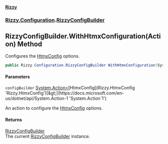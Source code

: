#### [Rizzy](index 'index')
### [Rizzy.Configuration](Rizzy.Configuration 'Rizzy.Configuration').[RizzyConfigBuilder](Rizzy.Configuration.RizzyConfigBuilder 'Rizzy.Configuration.RizzyConfigBuilder')

## RizzyConfigBuilder.WithHtmxConfiguration(Action<HtmxConfig>) Method

Configures the [HtmxConfig](Rizzy.HtmxConfig 'Rizzy.HtmxConfig') options.

```csharp
public Rizzy.Configuration.RizzyConfigBuilder WithHtmxConfiguration(System.Action<Rizzy.HtmxConfig> configBuilder);
```
#### Parameters

<a name='Rizzy.Configuration.RizzyConfigBuilder.WithHtmxConfiguration(System.Action_Rizzy.HtmxConfig_).configBuilder'></a>

`configBuilder` [System.Action&lt;](https://docs.microsoft.com/en-us/dotnet/api/System.Action-1 'System.Action`1')[HtmxConfig](Rizzy.HtmxConfig 'Rizzy.HtmxConfig')[&gt;](https://docs.microsoft.com/en-us/dotnet/api/System.Action-1 'System.Action`1')

An action to configure the [HtmxConfig](Rizzy.HtmxConfig 'Rizzy.HtmxConfig') options.

#### Returns
[RizzyConfigBuilder](Rizzy.Configuration.RizzyConfigBuilder 'Rizzy.Configuration.RizzyConfigBuilder')  
The current [RizzyConfigBuilder](Rizzy.Configuration.RizzyConfigBuilder 'Rizzy.Configuration.RizzyConfigBuilder') instance.